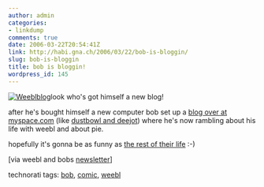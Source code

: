 ```yaml
---
author: admin
categories:
- linkdump
comments: true
date: 2006-03-22T20:54:41Z
link: http://habi.gna.ch/2006/03/22/bob-is-bloggin/
slug: bob-is-bloggin
title: bob is bloggin!
wordpress_id: 145
---
```


[![Weeblblog](http://habi.gna.ch/blog/images/weeblblog-tm.jpg)](http://habi.gna.ch/blog/images/weeblblog.jpg)look who's got himself a new blog!
  
after he's bought himself a new computer bob set up a [blog over at myspace.com](http://blog.myspace.com/bobblog) (like [dustbowl and deejot](http://myspace.com/filewile)) where he's now rambling about his life with weebl and about pie.
  
hopefully it's gonna be as funny as [the rest of their life](http://weebls-stuff.com/wab/) :-)



[via weebl and bobs [newsletter](http://groups.yahoo.com/group/wblandbob/)]





technorati tags: [bob](http://www.technorati.com/tag/bob), [comic](http://www.technorati.com/tag/comic), [weebl](http://www.technorati.com/tag/weebl)
